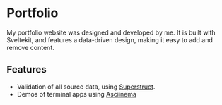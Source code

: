 # Portfolio

My portfolio website was designed and developed by me. It is built with
Sveltekit, and features a data-driven design, making it easy to add and remove
content.

## Features

* Validation of all source data, using [Superstruct](https://docs.superstructjs.org/).
* Demos of terminal apps using [Asciinema](https://asciinema.org/)
